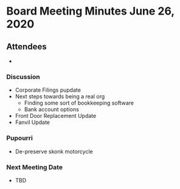 # Board Meeting Minutes June 26, 2020

## Attendees
- 

### Discussion
- Corporate Filings pupdate
- Next steps towards being a real org
  - Finding some sort of bookkeeping software
  - Bank account options
- Front Door Replacement Update
- Fanvil Update

### Pupourri
- De-preserve skonk motorcycle

### Next Meeting Date
- TBD

